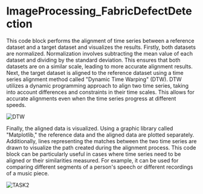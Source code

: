 # ImageProcessing_FabricDefectDetection

This code block performs the alignment of time series between a reference dataset and a target dataset and visualizes the results.
Firstly, both datasets are normalized. Normalization involves subtracting the mean value of each dataset and dividing by the standard deviation.
This ensures that both datasets are on a similar scale, leading to more accurate alignment results.
Next, the target dataset is aligned to the reference dataset using a time series alignment method called "Dynamic Time Warping" (DTW). 
DTW utilizes a dynamic programming approach to align two time series, taking into account differences and constraints in their time scales. 
This allows for accurate alignments even when the time series progress at different speeds.

![DTW](https://github.com/ozlemkayikcii/ImageProcessing_FabricDefectDetection/assets/84348306/0d9d4b82-ce1c-4752-add2-1909f0c23e76)

Finally, the aligned data is visualized. Using a graphic library called "Matplotlib," the reference data and the aligned data are plotted separately. 
Additionally, lines representing the matches between the two time series are drawn to visualize the path created during the alignment process.
This code block can be particularly useful in cases where time series need to be aligned or their similarities measured. 
For example, it can be used for comparing different segments of a person's speech or different recordings of a music piece.

![TASK2](https://github.com/ozlemkayikcii/ImageProcessing_FabricDefectDetection/assets/84348306/3366e315-1835-4ced-94b3-009d89c7dafc)
